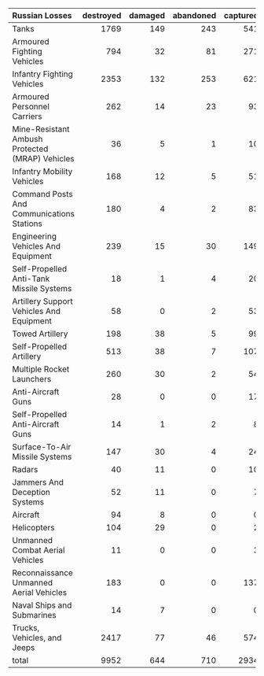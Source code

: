 | Russian Losses                                   |   destroyed |   damaged |   abandoned |   captured |   total |
|:-------------------------------------------------|------------:|----------:|------------:|-----------:|--------:|
| Tanks                                            |        1769 |       149 |         243 |        541 |    2702 |
| Armoured Fighting Vehicles                       |         794 |        32 |          81 |        271 |    1178 |
| Infantry Fighting Vehicles                       |        2353 |       132 |         253 |        621 |    3359 |
| Armoured Personnel Carriers                      |         262 |        14 |          23 |         93 |     392 |
| Mine-Resistant Ambush Protected  (MRAP) Vehicles |          36 |         5 |           1 |         10 |      52 |
| Infantry Mobility Vehicles                       |         168 |        12 |           5 |         51 |     236 |
| Command Posts And Communications Stations        |         180 |         4 |           2 |         83 |     269 |
| Engineering Vehicles And Equipment               |         239 |        15 |          30 |        149 |     433 |
| Self-Propelled Anti-Tank Missile Systems         |          18 |         1 |           4 |         20 |      43 |
| Artillery Support Vehicles And Equipment         |          58 |         0 |           2 |         53 |     113 |
| Towed Artillery                                  |         198 |        38 |           5 |         99 |     340 |
| Self-Propelled Artillery                         |         513 |        38 |           7 |        107 |     665 |
| Multiple Rocket Launchers                        |         260 |        30 |           2 |         54 |     346 |
| Anti-Aircraft Guns                               |          28 |         0 |           0 |         17 |      45 |
| Self-Propelled Anti-Aircraft Guns                |          14 |         1 |           2 |          8 |      25 |
| Surface-To-Air Missile Systems                   |         147 |        30 |           4 |         24 |     205 |
| Radars                                           |          40 |        11 |           0 |         10 |      61 |
| Jammers And Deception Systems                    |          52 |        11 |           0 |          7 |      70 |
| Aircraft                                         |          94 |         8 |           0 |          0 |     102 |
| Helicopters                                      |         104 |        29 |           0 |          2 |     135 |
| Unmanned Combat Aerial Vehicles                  |          11 |         0 |           0 |          3 |      14 |
| Reconnaissance Unmanned Aerial Vehicles          |         183 |         0 |           0 |        137 |     320 |
| Naval Ships and Submarines                       |          14 |         7 |           0 |          0 |      21 |
| Trucks, Vehicles, and Jeeps                      |        2417 |        77 |          46 |        574 |    3114 |
| total                                            |        9952 |       644 |         710 |       2934 |   14240 |